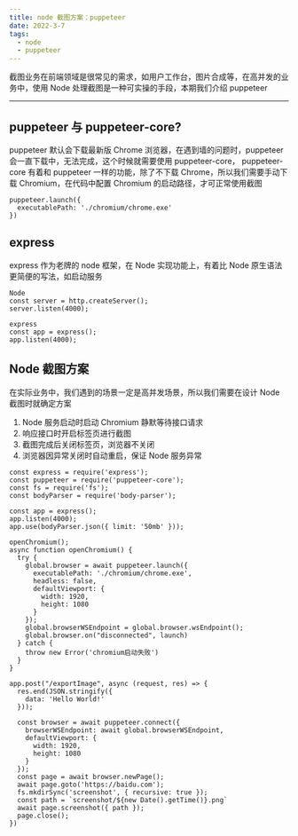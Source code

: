 ```yaml
---
title: node 截图方案：puppeteer
date: 2022-3-7
tags:
  - node
  - puppeteer
---
```


截图业务在前端领域是很常见的需求，如用户工作台，图片合成等，在高并发的业务中，使用 Node 处理截图是一种可实操的手段，本期我们介绍 puppeteer

<!--more-->

<hr/>

## puppeteer 与 puppeteer-core?

puppeteer 默认会下载最新版 Chrome 浏览器，在遇到墙的问题时，puppeteer 会一直下载中，无法完成，这个时候就需要使用 puppeteer-core， puppeteer-core 有着和 puppeteer 一样的功能，除了不下载 Chrome，所以我们需要手动下载 Chromium，在代码中配置 Chromium 的启动路径，才可正常使用截图

```
puppeteer.launch({
  executablePath: './chromium/chrome.exe'
})
```

## express

express 作为老牌的 node 框架，在 Node 实现功能上，有着比 Node 原生语法更简便的写法，如启动服务

```
Node
const server = http.createServer();
server.listen(4000);

express
const app = express();
app.listen(4000);
```

## Node 截图方案

在实际业务中，我们遇到的场景一定是高并发场景，所以我们需要在设计 Node 截图时就确定方案

1. Node 服务启动时启动 Chromium 静默等待接口请求
2. 响应接口时开启标签页进行截图
3. 截图完成后关闭标签页，浏览器不关闭
4. 浏览器因异常关闭时自动重启，保证 Node 服务异常

```
const express = require('express');
const puppeteer = require('puppeteer-core');
const fs = require('fs');
const bodyParser = require('body-parser');

const app = express();
app.listen(4000);
app.use(bodyParser.json({ limit: '50mb' }));

openChromium();
async function openChromium() {
  try {
    global.browser = await puppeteer.launch({
      executablePath: './chromium/chrome.exe',
      headless: false,
      defaultViewport: {
        width: 1920,
        height: 1080
      }
    });
    global.browserWSEndpoint = global.browser.wsEndpoint();
    global.browser.on("disconnected", launch)
  } catch {
    throw new Error('chromium启动失败')
  }
}

app.post("/exportImage", async (request, res) => {
  res.end(JSON.stringify({
    data: 'Hello World!'
  }));

  const browser = await puppeteer.connect({
    browserWSEndpoint: await global.browserWSEndpoint,
    defaultViewport: {
      width: 1920,
      height: 1080
    }
  });
  const page = await browser.newPage();
  await page.goto('https://baidu.com');
  fs.mkdirSync('screenshot', { recursive: true });
  const path = `screenshot/${new Date().getTime()}.png`
  await page.screenshot({ path });
  page.close();
})
```
